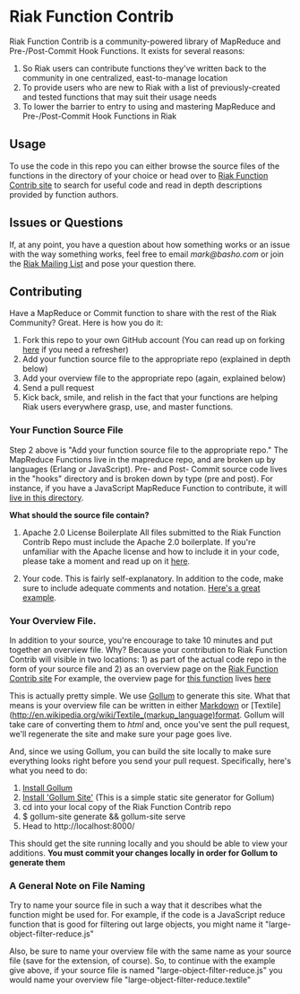 # Riak Function Contrib

Riak Function Contrib is a community-powered library of MapReduce and Pre-/Post-Commit Hook Functions. It exists for several reasons:

1. So Riak users can contribute functions they've written back to the community in one centralized, east-to-manage location
2. To provide users who are new to Riak with a list of previously-created and tested functions that may suit their usage needs 
3. To lower the barrier to entry to using and mastering MapReduce and Pre-/Post-Commit Hook Functions in Riak

## Usage

To use the code in this repo you can either browse the source files of the functions in the directory of your choice or head over to [Riak Function Contrib site](http://contrib.basho.com) to search for useful code and read in depth descriptions provided by function authors.

## Issues or Questions

If, at any point, you have a question about how something works or an issue with the way something works, feel free to email _mark@basho.com_ or join the [Riak Mailing List](http://lists.basho.com/mailman/listinfo/riak-users_lists.basho.com) and pose your question there.

## Contributing

Have a MapReduce or Commit function to share with the rest of the Riak Community? Great. Here is how you do it:

1. Fork this repo to your own GitHub account (You can read up on forking [here](http://help.github.com/forking/) if you need a refresher)
2. Add your function source file to the appropriate repo (explained in depth below)
3. Add your overview file to the appropriate repo (again, explained below)
4. Send a pull request 
5. Kick back, smile, and relish in the fact that your functions are helping Riak users everywhere grasp, use, and master functions. 

### Your Function Source File

Step 2 above is "Add your function source file to the appropriate repo." The MapReduce Functions live in the mapreduce repo, and are broken up by languages (Erlang or JavaScript). Pre- and Post- Commit source code lives in the "hooks" directory and is broken down by type (pre and post). For instance, if you have a JavaScript MapReduce Function to contribute, it will [live in this directory](https://github.com/basho/riak_function_contrib/tree/master/mapreduce/js/).

**What should the source file contain?**
 
1. Apache 2.0 License Boilerplate All files submitted to the Riak Function Contrib Repo must include the Apache 2.0 boilerplate. If you're unfamiliar with the Apache license and how to include it in your code, please take a moment and read up on it [here](http://www.apache.org/licenses/LICENSE-2.0.html).

2. Your code. This is fairly self-explanatory. In addition to the code, make sure to include adequate comments and notation. [Here's a great example](https://github.com/basho/riak_function_contrib/blob/master/mapreduce/js/sorting-by-field.js).

### Your Overview File. 

In addition to your source, you're encourage to take 10 minutes and put together an overview file. Why? Because your contribution to Riak Function Contrib will visible in two locations: 1) as part of the actual code repo in the form of your source file and 2) as an overview page on the [Riak Function Contrib site](http://contrib.basho.com) For example, the overview page for [this function](https://github.com/basho/riak_function_contrib/blob/master/mapreduce/js/sorting-by-field.js) lives 
[here](http://contrib.basho.com/sorting-by-field.html)

This is actually pretty simple. We use [Gollum](https://github.com/github/gollum) to generate this site. What that means is your overview file can be written in either [Markdown](http://en.wikipedia.org/wiki/Markdown) or [Textile](http://en.wikipedia.org/wiki/Textile_(markup_language)format. Gollum will take care of converting them to _html_ and, once you've sent the pull request, we'll regenerate the site and make sure your page goes live.

And, since we using Gollum, you can build the site locally to make sure everything looks right before you send your pull request. Specifically, here's what you need to do:

1. [Install Gollum](https://github.com/github/gollum)
2. [Install 'Gollum Site'](https://github.com/dreverri/gollum-site) (This is a simple static site generator for Gollum)
3. cd into your local copy of the Riak Function Contrib repo
4. $ gollum-site generate && gollum-site serve
5. Head to http://localhost:8000/

This should get the site running locally and you should be able to view your additions.
**You must commit your changes locally in order for Gollum to generate them**

### A General Note on File Naming

Try to name your source file in such a way that it describes what the function might be used for. For example, if the code is a JavaScript reduce function that is good for filtering out large objects, you might name it "large-object-filter-reduce.js"

Also, be sure to name your overview file with the same name as your source file (save for the extension, of course). So, to continue with the example give above, if your source file is named "large-object-filter-reduce.js" you would name your overview file "large-object-filter-reduce.textile"




